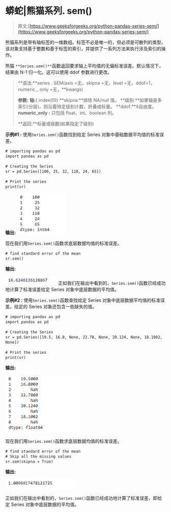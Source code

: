 # 蟒蛇|熊猫系列. sem()

> 原文:[https://www.geeksforgeeks.org/python-pandas-series-sem/](https://www.geeksforgeeks.org/python-pandas-series-sem/)

熊猫系列是带有轴标签的一维数组。标签不必是唯一的，但必须是可散列的类型。该对象支持基于整数和基于标签的索引，并提供了一系列方法来执行涉及索引的操作。

熊猫 `**Series.sem()**`函数返回要求轴上平均值的无偏标准误差。默认情况下，结果由 N-1 归一化。这可以使用 ddof 参数进行更改。

> **语法:**series . SEM(axis =无，skipna =无，level =无，ddof=1，numeric _ only =无，**kwargs)
> 
> **参数:**
> **轴:**{ index(0)}
> **skipna:**排除 NA/null 值。
> **级别:**如果轴是多索引(分层)，则沿着特定级别计数，折叠成标量。
> **ddof:**δ自由度。
> **numeric_only :** 只包括 float、int、boolean 列。
> 
> **返回:**标量或级数(如果指定了级别)

**示例#1 :** 使用`Series.sem()`函数找到给定 Series 对象中基础数据平均值的标准误差。

```
# importing pandas as pd
import pandas as pd

# Creating the Series
sr = pd.Series([100, 25, 32, 118, 24, 65])

# Print the series
print(sr)
```

**输出:**
![](img/11df98397282751ef689b5e186ada3dd.png)

现在我们用`Series.sem()`函数求底层数据均值的标准误差。

```
# find standard error of the mean
sr.sem()
```

**输出:**

![](img/63b416919fb7bb5e98e68a8c281f1e03.png)
正如我们在输出中看到的，`Series.sem()`函数已经成功地计算了标准误差给定 Series 对象中底层数据的平均值。

**示例#2 :** 使用`Series.sem()`函数查找给定 Series 对象中底层数据平均值的标准误差。给定的 Series 对象还包含一些缺失的值。

```
# importing pandas as pd
import pandas as pd

# Creating the Series
sr = pd.Series([19.5, 16.8, None, 22.78, None, 20.124, None, 18.1002, None])

# Print the series
print(sr)
```

**输出:**

![](img/73b9e509d25fea63c7654debcf4e5a3b.png)

现在我们用`Series.sem()`函数求底层数据均值的标准误差。

```
# find standard error of the mean
# Skip all the missing values
sr.sem(skipna = True)
```

**输出:**

![](img/da2b81da808876ef8b0b37acc10b79bc.png)

正如我们在输出中看到的，`Series.sem()`函数已经成功地计算了标准误差，即给定 Series 对象中底层数据的平均值。